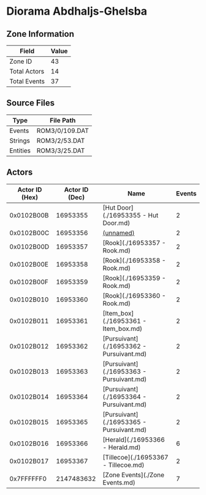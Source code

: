 # Diorama Abdhaljs-Ghelsba

## Zone Information

| Field        |   Value |
|--------------|---------|
| Zone ID      |      43 |
| Total Actors |      14 |
| Total Events |      37 |

## Source Files

| Type     | File Path      |
|----------|----------------|
| Events   | ROM3/0/109.DAT |
| Strings  | ROM3/2/53.DAT  |
| Entities | ROM3/3/25.DAT  |

## Actors

| Actor ID (Hex)   |   Actor ID (Dec) | Name                                     |   Events |
|------------------|------------------|------------------------------------------|----------|
| 0x0102B00B       |         16953355 | [Hut Door](./16953355 - Hut Door.md)     |        2 |
| 0x0102B00C       |         16953356 | [(unnamed)](./16953356.md)               |        2 |
| 0x0102B00D       |         16953357 | [Rook](./16953357 - Rook.md)             |        2 |
| 0x0102B00E       |         16953358 | [Rook](./16953358 - Rook.md)             |        2 |
| 0x0102B00F       |         16953359 | [Rook](./16953359 - Rook.md)             |        2 |
| 0x0102B010       |         16953360 | [Rook](./16953360 - Rook.md)             |        2 |
| 0x0102B011       |         16953361 | [Item_box](./16953361 - Item_box.md)     |        2 |
| 0x0102B012       |         16953362 | [Pursuivant](./16953362 - Pursuivant.md) |        2 |
| 0x0102B013       |         16953363 | [Pursuivant](./16953363 - Pursuivant.md) |        2 |
| 0x0102B014       |         16953364 | [Pursuivant](./16953364 - Pursuivant.md) |        2 |
| 0x0102B015       |         16953365 | [Pursuivant](./16953365 - Pursuivant.md) |        2 |
| 0x0102B016       |         16953366 | [Herald](./16953366 - Herald.md)         |        6 |
| 0x0102B017       |         16953367 | [Tillecoe](./16953367 - Tillecoe.md)     |        2 |
| 0x7FFFFFF0       |       2147483632 | [Zone Events](./Zone Events.md)          |        7 |